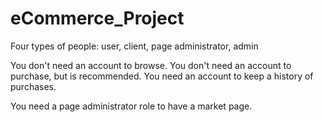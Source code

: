 # eCommerce_Project
 
Four types of people: user, client, page administrator, admin

You don't need an account to browse.
You don't need an account to purchase, but is recommended.
You need an account to keep a history of purchases.

You need a page administrator role to have a market page.